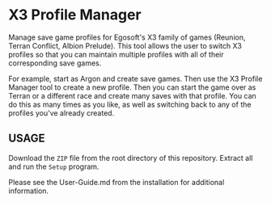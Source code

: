 X3 Profile Manager
==================

Manage save game profiles for Egosoft's X3 family of games (Reunion, Terran Conflict, Albion Prelude).  This tool allows the user to switch X3 profiles so that you can maintain multiple profiles with all of their corresponding save games.

For example, start as Argon and create save games.  Then use the X3 Profile Manager tool to create a new profile.  Then you can start the game over as Terran or a different race and create many saves with that profile.  You can do this as many times as you like, as well as switching back to any of the profiles you've already created.

USAGE
-----
Download the `ZIP` file from the root directory of this repository. Extract all and run the `Setup` program.

Please see the User-Guide.md from the installation for additional information.
